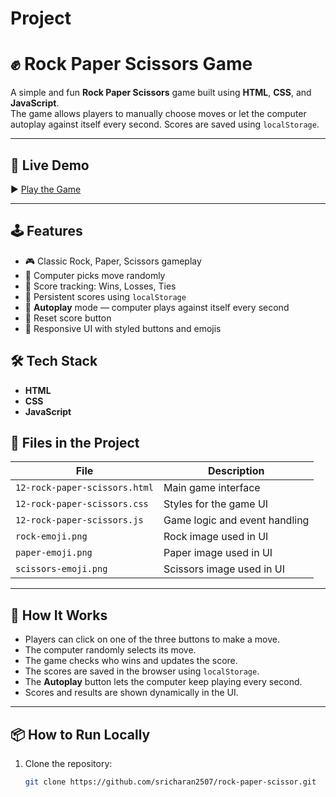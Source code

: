 # Project
# ✊ Rock Paper Scissors Game

A simple and fun **Rock Paper Scissors** game built using **HTML**, **CSS**, and **JavaScript**.  
The game allows players to manually choose moves or let the computer autoplay against itself every second. Scores are saved using `localStorage`.

---

## 🚀 Live Demo

▶️ [Play the Game](https://sricharan2507.github.io/rock-paper-scissor/12-rock-paper-scissors.html)

---

## 🕹 Features

- 🎮 Classic Rock, Paper, Scissors gameplay
- 🧠 Computer picks move randomly
- 🧾 Score tracking: Wins, Losses, Ties
- 💾 Persistent scores using `localStorage`
- 🔁 **Autoplay** mode — computer plays against itself every second
- 🔄 Reset score button
- 🎨 Responsive UI with styled buttons and emojis

## 🛠 Tech Stack

- **HTML**
- **CSS**
- **JavaScript**

## 📂 Files in the Project

| File                     | Description                             |
|--------------------------|-----------------------------------------|
| `12-rock-paper-scissors.html`             | Main game interface                     |
| `12-rock-paper-scissors.css` | Styles for the game UI                  |
| `12-rock-paper-scissors.js`  | Game logic and event handling           |
| `rock-emoji.png`         | Rock image used in UI                   |
| `paper-emoji.png`        | Paper image used in UI                  |
| `scissors-emoji.png`     | Scissors image used in UI               |

---

## 🔧 How It Works

- Players can click on one of the three buttons to make a move.
- The computer randomly selects its move.
- The game checks who wins and updates the score.
- The scores are saved in the browser using `localStorage`.
- The **Autoplay** button lets the computer keep playing every second.
- Scores and results are shown dynamically in the UI.

---

## 📦 How to Run Locally

1. Clone the repository:
   ```bash
   git clone https://github.com/sricharan2507/rock-paper-scissor.git
